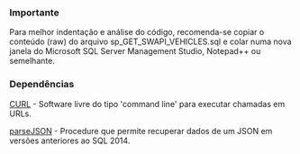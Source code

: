 ### Importante

Para melhor indentação e análise do código, recomenda-se copiar o conteúdo (raw) do arquivo sp_GET_SWAPI_VEHICLES.sql e colar numa nova janela do Microsoft SQL Server Management Studio, Notepad++ ou semelhante.

### Dependências

[CURL](https://curl.haxx.se/) - Software livre do tipo 'command line' para executar chamadas em URLs.

[parseJSON](http://mtkcode.blogspot.com/2014/08/parse-json-string-by-sql-script.html) - Procedure que permite recuperar dados de um JSON em versões anteriores ao SQL 2014.
